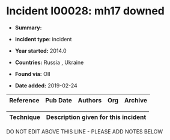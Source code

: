 # Incident I00028: mh17 downed

* **Summary:** 

* **incident type**: incident

* **Year started:** 2014.0

* **Countries:** Russia , Ukraine

* **Found via:** OII

* **Date added:** 2019-02-24


| Reference | Pub Date | Authors | Org | Archive |
| --------- | -------- | ------- | --- | ------- |

 

| Technique | Description given for this incident |
| --------- | ------------------------- |


DO NOT EDIT ABOVE THIS LINE - PLEASE ADD NOTES BELOW
